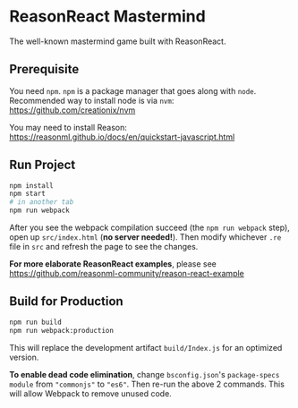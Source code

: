 # ReasonReact Mastermind
The well-known mastermind game built with ReasonReact.

## Prerequisite
You need `npm`.
`npm` is a package manager that goes along with `node`.
Recommended way to install node is via `nvm`: https://github.com/creationix/nvm

You may need to install Reason: https://reasonml.github.io/docs/en/quickstart-javascript.html

## Run Project

```sh
npm install
npm start
# in another tab
npm run webpack
```
After you see the webpack compilation succeed (the `npm run webpack` step), open up `src/index.html` (**no server needed!**). Then modify whichever `.re` file in `src` and refresh the page to see the changes.

**For more elaborate ReasonReact examples**, please see https://github.com/reasonml-community/reason-react-example

## Build for Production

```sh
npm run build
npm run webpack:production
```

This will replace the development artifact `build/Index.js` for an optimized version.

**To enable dead code elimination**, change `bsconfig.json`'s `package-specs` `module` from `"commonjs"` to `"es6"`. Then re-run the above 2 commands. This will allow Webpack to remove unused code.

